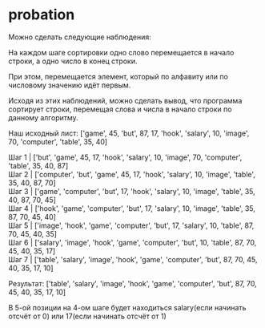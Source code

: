 # probation

Можно сделать следующие наблюдения:

На каждом шаге сортировки одно слово перемещается в начало строки, а одно число в конец строки.

При этом, перемещается элемент, который по алфавиту или по числовому значению идёт первым.

Исходя из этих наблюдений, можно сделать вывод, что программа сортирует строки, перемещая слова и числа в начало строки по данному алгоритму.

Наш исходный лист: ['game', 45, 'but', 87, 17, 'hook', 'salary', 10, 'image', 70, 'computer', 'table', 35, 40]

Шаг 1 | ['but', 'game', 45, 17, 'hook', 'salary', 10, 'image', 70, 'computer', 'table', 35, 40, 87]<br>
Шаг 2 | ['computer', 'but', 'game', 45, 17, 'hook', 'salary', 10, 'image', 'table', 35, 40, 87, 70]<br>
Шаг 3 | ['game', 'computer', 'but', 17, 'hook', 'salary', 10, 'image', 'table', 35, 40, 87, 70, 45]<br>
Шаг 4 | ['hook', 'game', 'computer', 'but', 17, 'salary', 10, 'image', 'table', 35, 87, 70, 45, 40]<br>
Шаг 5 | ['image', 'hook', 'game', 'computer', 'but', 17, 'salary', 10, 'table', 87, 70, 45, 40, 35]<br>
Шаг 6 | ['salary', 'image', 'hook', 'game', 'computer', 'but', 10, 'table', 87, 70, 45, 40, 35, 17]<br>
Шаг 7 | ['table', 'salary', 'image', 'hook', 'game', 'computer', 'but', 87, 70, 45, 40, 35, 17, 10]<br>

Результат: ['table', 'salary', 'image', 'hook', 'game', 'computer', 'but', 87, 70, 45, 40, 35, 17, 10]

В 5-ой позиции на 4-ом шаге будет находиться salary(если начинать отсчёт от 0) или 17(если начинать отсчёт от 1)
